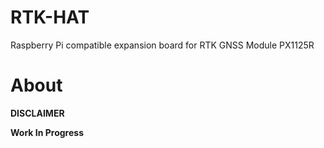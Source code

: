 # RTK-HAT
Raspberry Pi compatible expansion board for RTK GNSS Module PX1125R

# About
**DISCLAIMER**

**Work In Progress**
